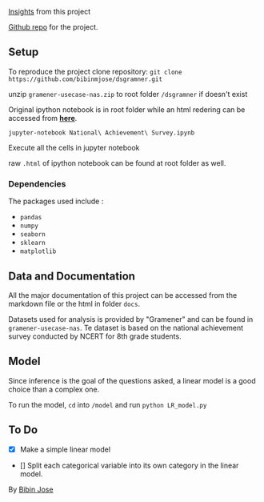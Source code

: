 [Insights](https://bibinmjose.github.io/dsgramner/)  from this project

[Github repo](https://github.com/bibinmjose/dsgramner) for the project.

## Setup

To reproduce the project clone repository: 
`git clone https://github.com/bibinmjose/dsgramner.git`

unzip `gramener-usecase-nas.zip` to root folder `/dsgramner` if doesn't exist

Original ipython notebook is in root folder while an html redering can be accessed from [**here**](https://bibinmjose.github.io/dsgramner/ipython_md/analysis.html).

`jupyter-notebook National\ Achievement\ Survey.ipynb`

Execute all the cells in jupyter notebook

raw `.html` of ipython notebook can be found at root folder as well.

### Dependencies
The packages used include :
* `pandas`
* `numpy`
* `seaborn`
* `sklearn`
* `matplotlib`


## Data and Documentation

All the major documentation of this project can be accessed from the markdown file or the html in folder `docs`.

Datasets used for analysis is provided by "Gramener" and can be found in `gramener-usecase-nas`. Te dataset is based on the national achievement survey conducted by NCERT for 8th grade students.

## Model

Since inference is the goal of the questions asked, a linear model is a good choice than a complex one.

To run the model, `cd` into `/model`
and run `python LR_model.py`

## To Do
- [X] Make a simple linear model
- [] Split each categorical variable into its own category in the linear model.

By [Bibin Jose](https://bibinmjose.github.io/)
